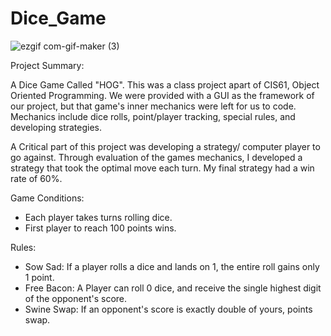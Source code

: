 # Dice_Game

![ezgif com-gif-maker (3)](https://user-images.githubusercontent.com/106642545/181392890-b1220645-f2af-4c76-97bb-afae370fac01.gif)


Project Summary: 

A Dice Game Called "HOG". This was a class project apart of CIS61, Object Oriented Programming.
We were provided with a GUI as the framework of our project, but that game's inner mechanics were left for us to code.
Mechanics include dice rolls, point/player tracking, special rules, and developing strategies.

A Critical part of this project was developing a strategy/ computer player to go against. Through evaluation of the games mechanics, 
I developed a strategy that took the optimal move each turn. My final strategy had a win rate of 60%.


Game Conditions:
- Each player takes turns rolling dice.
- First player to reach 100 points wins.

Rules:
- Sow Sad: If a player rolls a dice and lands on 1, the entire roll gains only 1 point.
- Free Bacon: A Player can roll 0 dice, and receive the single highest digit of the opponent's score.
- Swine Swap: If an opponent's score is exactly double of yours, points swap.







